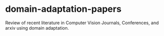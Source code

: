 # domain-adaptation-papers
Review of recent literature in Computer Vision Journals, Conferences, and arxiv using domain adaptation.
